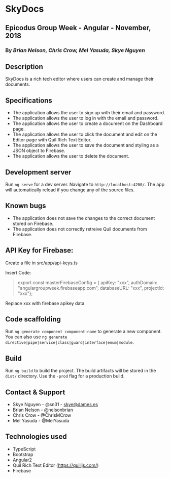 # SkyDocs

## Epicodus Group Week - Angular - November, 2018

### By _**Brian Nelson, Chris Crow, Mel Yasuda, Skye Nguyen**_

## Description

SkyDocs is a rich tech editor where users can create and manage their documents.

## Specifications

* The application allows the user to sign up with their email and password.
* The application allows the user to log in with the email and password.
* The application allows the user to create a document on the Dashboard page.
* The application allows the user to click the document and edit on the Editor page with Quil Rich Text Editor.
* The application allows the user to save the document and styling as a JSON object to Firebase.
* The application allows the user to delete the document.

## Development server

Run `ng serve` for a dev server. Navigate to `http://localhost:4200/`. The app will automatically reload if you change any of the source files.

## Known bugs

* The application does not save the changes to the correct document stored on Firebase.
* The application does not correctly retreive Quil documents from Firebase.

## API Key for Firebase:

Create a file in src/app/api-keys.ts

Insert Code:

> export const masterFirebaseConfig = {
   > apiKey: "xxx",
   > authDomain: "angulargroupweek.firebaseapp.com",
   > databaseURL: "xxx",
   > projectId: "xxx"};

Replace xxx with firebase apikey data

## Code scaffolding

Run `ng generate component component-name` to generate a new component. You can also use `ng generate directive|pipe|service|class|guard|interface|enum|module`.

## Build

Run `ng build` to build the project. The build artifacts will be stored in the `dist/` directory. Use the `-prod` flag for a production build.

## Contact & Support

* Skye Nguyen - @sn31 - skye@dames.es
* Brian Nelson - @nelsonbrian
* Chris Crow - @ChrisMCrow
* Mel Yasuda - @MelYasuda

## Technologies used

* TypeScript
* Bootstrap
* Angular2
* Quil Rich Text Editor (https://quilljs.com/)
* Firebase
